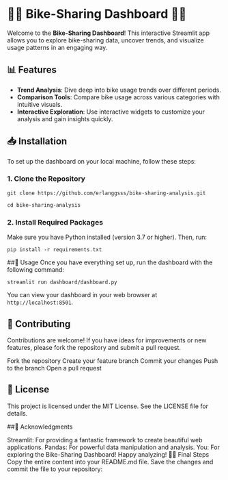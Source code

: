 # 🚴‍♂️ Bike-Sharing Dashboard 🚴‍♀️

Welcome to the **Bike-Sharing Dashboard**! This interactive Streamlit app allows you to explore bike-sharing data, uncover trends, and visualize usage patterns in an engaging way.

## 📊 Features

- **Trend Analysis**: Dive deep into bike usage trends over different periods.
- **Comparison Tools**: Compare bike usage across various categories with intuitive visuals.
- **Interactive Exploration**: Use interactive widgets to customize your analysis and gain insights quickly.

## 📥 Installation

To set up the dashboard on your local machine, follow these steps:

### 1. Clone the Repository
```
git clone https://github.com/erlanggsss/bike-sharing-analysis.git
```

``` 
cd bike-sharing-analysis
```

### 2. Install Required Packages
Make sure you have Python installed (version 3.7 or higher). Then, run:

```
pip install -r requirements.txt
```

##🚀 Usage
Once you have everything set up, run the dashboard with the following command:

``` 
streamlit run dashboard/dashboard.py
```

You can view your dashboard in your web browser at ```http://localhost:8501```.

## 🤝 Contributing
Contributions are welcome! If you have ideas for improvements or new features, please fork the repository and submit a pull request.

Fork the repository
Create your feature branch
Commit your changes
Push to the branch
Open a pull request

## 📝 License
This project is licensed under the MIT License. See the LICENSE file for details.

##🎉 Acknowledgments

Streamlit: For providing a fantastic framework to create beautiful web applications.
Pandas: For powerful data manipulation and analysis.
You: For exploring the Bike-Sharing Dashboard! Happy analyzing! 🚴‍♂️
Final Steps
Copy the entire content into your README.md file.
Save the changes and commit the file to your repository:

